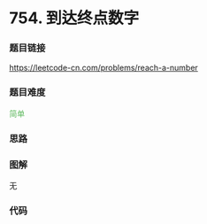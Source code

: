 # 754. 到达终点数字

### 题目链接

https://leetcode-cn.com/problems/reach-a-number

### 题目难度

<font color=#5CB85C>简单</font>

### 思路



### 图解

无

### 代码

```python
```